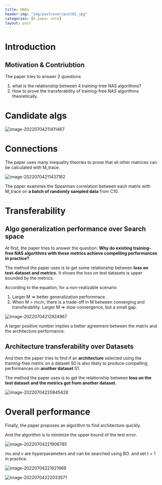 ```yaml
---
title: HNAS
header-img: "img/postcover/post02.jpg"
categories: [A paper note]
layout: post
---
```


# Introduction

## Motivation & Contriubtion

The paper tries to answer 2 questions

1. what is the relationship between 4 training-tree NAS algorithms? 
2. How to prove the transferability of training-free NAS algorithms theoretically.

# Candidate algs

![image-20220704211411467](https://github.com/NLGithubWP/tech-notebook/raw/master/img/a_img_store/image-20220704211411467.png)

# Connections

The paper uses many inequality theories to prove that all other matrices can be calculated with M_trace.

![image-20220704211437162](https://github.com/NLGithubWP/tech-notebook/raw/master/img/a_img_store/image-20220704211437162.png)

The paper examines the Spearman correlation between each matrix with M_trace on **a batch of randomly sampled data** from C10.

# Transferability

## Algo generalization  performance over Search space 

At first, the paper tries to answer the question: **Why do existing training-free NAS algorithms with these metrics achieve compelling performances in practice?**

The method the paper uses is to get some relationship between **loss on test-dataset and metrics.** It shows the loss on test datasets is upper bounded by the metrics.

According to the equation, for a non-realizable scenario

1. Larger M => better generalization performnace. 
2. When M > mc/n, there is a trade-off in M between converging and transferability. Larger M => slow convergence, but a small gap.

![image-20220704212924967](https://github.com/NLGithubWP/tech-notebook/raw/master/img/a_img_store/image-20220704212924967.png)

A larger positive number implies a better agreement between the matrix and the architecture performance. 

## Architecture transferability over Datasets

And then the paper tries to find if an **architecture** selected using the training-free metric on a dataset S0 is also likely to produce compelling performances on **another dataset** S1.

The method the paper uses is to get the relationship between **loss on the test dataset and the metrics got from another dataset.**

![image-20220704220845428](https://github.com/NLGithubWP/tech-notebook/raw/master/img/a_img_store/image-20220704220845428.png)

# Overall performance

Finally, the paper proposes an algorithm to find architecture quickly.

And the algorithm is to minimize the upper bound of the test error.

![image-20220704221906785](https://github.com/NLGithubWP/tech-notebook/raw/master/img/a_img_store/image-20220704221906785.png)

mu and v are hyperparameters and can be searched using BO. and set t = 1 in practice.

![image-20220704221621969](https://github.com/NLGithubWP/tech-notebook/raw/master/img/a_img_store/image-20220704221621969.png)

![image-20220704222033571](https://github.com/NLGithubWP/tech-notebook/raw/master/img/a_img_store/image-20220704222033571.png)

